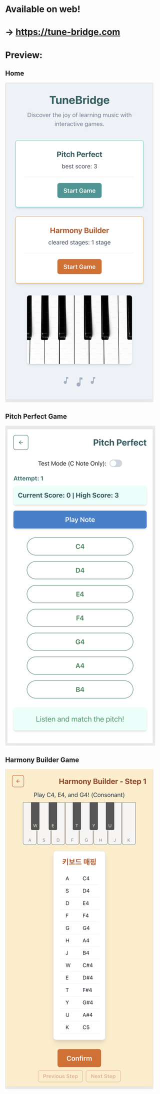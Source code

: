 # Available on web! 
# → https://tune-bridge.com

# Preview:

## Home

![alt text](image.png)

## Pitch Perfect Game

![alt text](image-1.png)

## Harmony Builder Game

![alt text](image-2.png)
